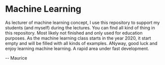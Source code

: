 # Machine Learning

As lecturer of machine learning concept, I use this repository to support my students (and myself) during the lectures. You can find all kind of thing in this repository. Most likely not finished and only used for education purposes. As the machine learning class starts in the year 2020, it start empty and will be filled with all kinds of examples. ANyway, good luck and enjoy learning machine learning. A rapid area under fast development.

-- Maurice
